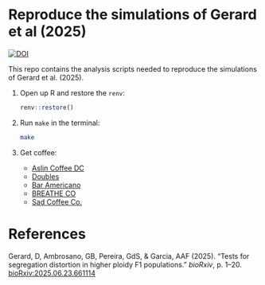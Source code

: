 
<!-- README.md is generated from README.Rmd. Please edit that file -->

# Reproduce the simulations of Gerard et al (2025)

<!-- badges: start -->

[![DOI](https://zenodo.org/badge/DOI/10.5281/zenodo.15784734.svg)](https://doi.org/10.5281/zenodo.15784734)
<!-- badges: end -->

This repo contains the analysis scripts needed to reproduce the
simulations of Gerard et al. (2025).

1.  Open up R and restore the `renv`:

    ``` r
    renv::restore()
    ```

2.  Run `make` in the terminal:

    ``` bash
    make
    ```

3.  Get coffee:

    - [Aslin Coffee DC](https://maps.app.goo.gl/n8vVbjkwwrC9fiyy5)
    - [Doubles](https://maps.app.goo.gl/CXNaN1HpgVxZDk9h6)
    - [Bar Americano](https://maps.app.goo.gl/U6XJmTazJssadUS4A)
    - [BREATHE CO](https://maps.app.goo.gl/CpVTvioWjSbm8zWx5)
    - [Sad Coffee Co.](https://maps.app.goo.gl/KYKTVSi57dWizNTQA)

# References

Gerard, D, Ambrosano, GB, Pereira, GdS, & Garcia, AAF (2025). “Tests for
segregation distortion in higher ploidy F1 populations.” *bioRxiv*,
p. 1–20.
[bioRxiv:2025.06.23.661114](https://doi.org/10.1101/2025.06.23.661114)

